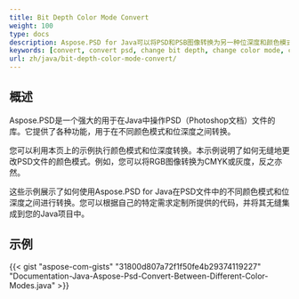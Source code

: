 ```yaml
---
title: Bit Depth Color Mode Convert
weight: 100
type: docs
description: Aspose.PSD for Java可以将PSD和PSB图像转换为另一种位深度和颜色模式。
keywords: [convert, convert psd, change bit depth, change color mode, convert psd to cmyk, bit depth, color mode convert, psd api, java, code sample]
url: zh/java/bit-depth-color-mode-convert/
---
```


## **概述**
Aspose.PSD是一个强大的用于在Java中操作PSD（Photoshop文档）文件的库。它提供了各种功能，用于在不同颜色模式和位深度之间转换。

您可以利用本页上的示例执行颜色模式和位深度转换。本示例说明了如何无缝地更改PSD文件的颜色模式。例如，您可以将RGB图像转换为CMYK或灰度，反之亦然。

这些示例展示了如何使用Aspose.PSD for Java在PSD文件中的不同颜色模式和位深度之间进行转换。您可以根据自己的特定需求定制所提供的代码，并将其无缝集成到您的Java项目中。
## **示例**
{{< gist "aspose-com-gists" "31800d807a72f1f50fe4b29374119227" "Documentation-Java-Aspose-Psd-Convert-Between-Different-Color-Modes.java" >}}
